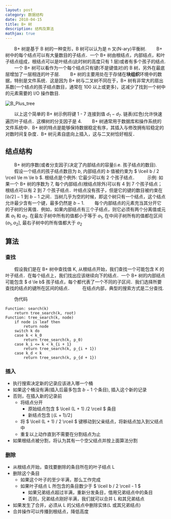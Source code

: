 ```yaml
---
layout: post
category: 数据结构
date: 2018-04-15
title: B+ 树
description: 结构及算法
mathjax: true
---
```


　　B+ 树是基于 B 树的一种变形，B 树可以认为是 n 叉(N-ary)平衡树.
　　B+ 树中的每个结点可以有大量数目的子结点．一个 B+ 树由根结点，内部结点，和叶子结点组成，根结点可以是叶结点(此时树的高度只有 1 层)或者有多个孩子的结点.
　　一个 B+ 树可以看作为一个每个结点只有键(不是键值对)的 B 树，另外在最底层增加了一层相连的叶子层.
　　B+ 树的主要用处在于存储在**块组织**环境中的数据，特别是文件系统．这是因为 B+ 树与二叉树不同在于，B+ 树有非常大的扇出系数(一个结点的孩子结点数目，通常在 100 以上或更多)，这减少了找到一个树中的元素需要的 I/O 操作数目.

![B_Plus_tree](/downloads/Bplustree.png)

　　以上这个简单的 B+ 树示例将键 1 - 7 连接到值 $d_1 - d_7$. 链表(红色)允许快速遍历叶子结点．这棵树的分支因子是 4.
　　B+ 树通常用于数据库和操作系统的文件系统中．B+ 树的特点是能够保持数据稳定有序，其插入与修改拥有较稳定的对数时间复杂度．B+ 树元素自底向上插入，这与二叉树恰好相反．

## 结点结构

　　B+ 树的序数(或者分支因子)决定了内部结点的容量(i.e. 孩子结点的数目).
　　假设一个结点的孩子结点数目为 $b$, 内部结点的 $b$ 值被约束为 $ \lceil b / 2 \rceil \le m \le b $. 根结点是个例外: 它最少可以有 2 个孩子结点．
　　示例: 如果一个 B+ 树的序数为 7, 每个内部结点(根结点除外)可以有 4 到 7 个孩子结点；根结点可以有 2 到 7 个孩子结点．叶结点没有孩子，但是它的键的数目被约束在 $\lceil b / 2 \rceil - 1$ 到 $b - 1$ 之间．当树几乎为空的时候，即这个树只有一个结点，这个结点允许最少含有一个键，最多仍然是 $b - 1$.
　　每个内部结点的元素充当其分开它的子树的分离值．例如，如果内部结点有三个子结点，则它必须有两个分离值或元素 $a_1$ 和 $a_2$. 在最左子树中所有的值都小于等于 $a_1$, 在中间子树所有的值都在区间 $(a_1, a_2]$, 最右子树中的所有值都大于 $a_2$

## 算法

### 查找

　　假设我们是在 B+ 树中查找值 K, 从根结点开始，我们查找一个可能包含 K 的叶子结点．在每个结点上，我们找出应该继续向下的结点．一个 B+ 树的内部结点可能包含 $ d \le b$ 孩子结点，每个都代表了一个不同的子区间．我们选择所要查找的结点的键所在区间的结点．
　　在结点内部，典型的搜索方式是二分查找.

　　伪代码

```
Function: search(k)
    return tree_search(k, root)
Function: tree_search(k, node)
    if node is leaf then
        return node
    switch k do
    case k < k_0
        return tree_search(k, p_0)
    case k_i <= k < k_{i + 1}
        return tree_search(k, p_{i + 1})
    case k_d < k
        return tree_search(k, p_{d + 1})
```

### 插入

- 执行搜索决定新的记录应该进入哪一个桶
- 如果这个桶没有满(插入后最多包含 $b - 1$ 个条目), 插入这个新的记录
- 否则，在插入新的记录前
    - 将结点分开
        - 原始结点包含 $ \lceil (L + 1) /2 \rceil $ 条目
        - 新结点包含 $\lfloor (L + 1) / 2 \rfloor$
    - 将 $ \lceil (L + 1) / 2 \rceil $ 键移动到父亲结点，将新结点加入到父结点中
    - 重复以上动作直到不需要在分割结点为止
- 如果根结点被分割，将认为其有一个空父结点并按上面算法分割

### 删除

- 从根结点开始，查找要删除的条目所在的叶子结点 L
- 删除这个条目
    - 如果这个叶子的至少半满，那么工作完成
    - 如果叶子结点 L 所包含的条目数少于 $ \lceil b / 2 \rceil - 1 $
        - 如果兄弟结点超过半满，重新分发条目，借用兄弟结点中的条目
        - 否则，兄弟结点刚好半满，我们就可以合并 L 和其兄弟结点
- 如果发生了合并，必须从 L 的父结点中删除实体(L 或其兄弟结点)
- 合并操作可以传播到根结点，降低高度